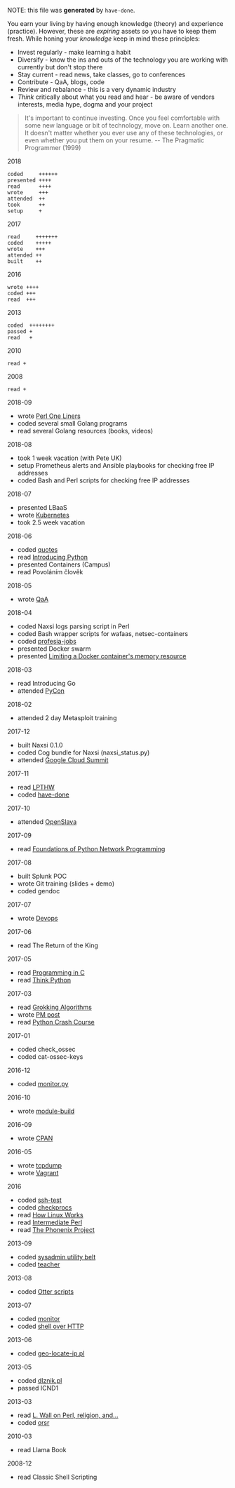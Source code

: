 NOTE: this file was **generated** by `have-done`.

You earn your living by having enough knowledge (theory) and experience
(practice). However, these are *expiring* assets so you have to keep them
fresh. While honing your *knowledge* keep in mind these principles:

* Invest regularly - make learning a habit
* Diversify - know the ins and outs of the technology you are working with
  currently but don't stop there
* Stay current - read news, take classes, go to conferences
* Contribute - QaA, blogs, code
* Review and rebalance - this is a very dynamic industry
* *Think* critically about what you read and hear - be aware of vendors
  interests, media hype, dogma and your project

> It's important to continue investing. Once you feel comfortable with some new
language or bit of technology, move on. Learn another one. It doesn't matter
whether you ever use any of these technologies, or even whether you put them on
your resume. -- The Pragmatic Programmer (1999)

2018
```
coded     ++++++
presented ++++
read      ++++
wrote     +++
attended  ++
took      ++
setup     +
```
2017
```
read     +++++++
coded    +++++
wrote    +++
attended ++
built    ++
```
2016
```
wrote ++++
coded +++
read  +++
```
2013
```
coded  ++++++++
passed +
read   +
```
2010
```
read +
```
2008
```
read +
```

2018-09
* wrote [Perl One Liners](https://jreisinger.github.io/notes/posts/perl-one-liners/)
* coded several small Golang programs
* read several Golang resources (books, videos)

2018-08
* took 1 week vacation (with Pete UK)
* setup Prometheus alerts and Ansible playbooks for checking free IP addresses
* coded Bash and Perl scripts for checking free IP addresses

2018-07
* presented LBaaS
* wrote [Kubernetes](https://github.com/jreisinger/blog/blob/master/posts/kubernetes.md)
* took 2.5 week vacation

2018-06
* coded [quotes](https://github.com/jreisinger/quotes)
* read [Introducing Python](https://www.safaribooksonline.com/library/view/introducing-python/9781449361167/)
* presented Containers (Campus)
* read Povoláním člověk

2018-05
* wrote [QaA](https://stackoverflow.com/questions/50394912/ansible-is-connecting-to-the-wrong-hosts-when-using-jump-host)

2018-04
* coded Naxsi logs parsing script in Perl
* coded Bash wrapper scripts for wafaas, netsec-containers
* coded [profesia-jobs](https://github.com/jreisinger/profesia-jobs)
* presented Docker swarm
* presented [Limiting a Docker container's memory resource](https://gist.github.com/jreisinger/2f87098558d541cdbb7eb30b86163c39)

2018-03
* read Introducing Go
* attended [PyCon](https://2018.pycon.sk)

2018-02
* attended 2 day Metasploit training

2017-12
* built Naxsi 0.1.0
* coded Cog bundle for Naxsi (naxsi_status.py)
* attended [Google Cloud Summit](https://cloudplatformonline.com/Summit-Munich-2017.html)

2017-11
* read [LPTHW](https://learnpythonthehardway.org/python3/)
* coded [have-done](https://github.com/jreisinger/have-done)

2017-10
* attended [OpenSlava](http://www.openslava.sk/2017)

2017-09
* read [Foundations of Python Network Programming](http://www.apress.com/gp/book/9781430258544)

2017-08
* built Splunk POC
* wrote Git training (slides + demo)
* coded gendoc

2017-07
* wrote [Devops](http://jreisinger.blogspot.sk/2017/07/devops.html)

2017-06
* read The Return of the King

2017-05
* read [Programming in C](https://www.amazon.com/Programming-C-4th-Developers-Library/dp/0321776410)
* read [Think Python](http://greenteapress.com/wp/think-python-2e/)

2017-03
* read [Grokking Algorithms](https://www.manning.com/books/grokking-algorithms)
* wrote [PM post](http://perlmonks.org/?node_id=1184546)
* read [Python Crash Course](https://www.nostarch.com/pythoncrashcourse)

2017-01
* coded check_ossec
* coded cat-ossec-keys

2016-12
* coded [monitor.py](https://github.com/jreisinger/sys/blob/master/monitor.py)

2016-10
* wrote [module-build](https://github.com/jreisinger/blog/blob/master/posts/module-build.md)

2016-09
* wrote [CPAN](https://github.com/jreisinger/blog/blob/master/posts/finding-good-cpan-module.md)

2016-05
* wrote [tcpdump](https://github.com/jreisinger/blog/blob/master/posts/tcpdump.md)
* wrote [Vagrant](https://github.com/jreisinger/blog/blob/master/posts/vagrant.md)

2016
* coded [ssh-test](https://github.com/skx/sysadmin-util/issues/17)
* coded [checkprocs](https://github.com/jreisinger/checkprocs)
* read [How Linux Works](https://www.nostarch.com/howlinuxworks2)
* read [Intermediate Perl](https://www.intermediateperl.com/)
* read [The Phonenix Project](https://en.wikipedia.org/wiki/The_Phoenix_Project_(novel))

2013-09
* coded [sysadmin utility belt](https://github.com/jreisinger/MyUtils)
* coded [teacher](https://github.com/jreisinger/teacher)

2013-08
* coded [Otter scripts](https://github.com/jreisinger/linux/tree/master/otter)

2013-07
* coded [monitor](https://github.com/jreisinger/monitor)
* coded [shell over HTTP](https://github.com/jreisinger/http-sh)

2013-06
* coded [geo-locate-ip.pl](https://github.com/jreisinger/linux/blob/master/geo-locate-ip.pl)

2013-05
* coded [dlznik.pl](https://github.com/jreisinger/audit/blob/master/scripts/dlznik.pl)
* passed ICND1

2013-03
* read [L. Wall on Perl, religion, and...](http://interviews.slashdot.org/story/02/09/06/1343222/larry-wall-on-perl-religion-and)
* coded [orsr](https://github.com/jreisinger/audit/tree/master/orsr)

2010-03
* read Llama Book

2008-12
* read Classic Shell Scripting

